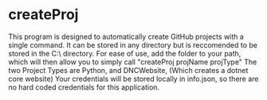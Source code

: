 # createProj
This program is designed to automatically create GitHub projects with a single command.
It can be stored in any directory but is reccomended to be stored in the C:\ directory.
For ease of use, add the folder to your path, which will then allow you to simply call "createProj projName projType"
The two Project Types are Python, and DNCWebsite, (Which creates a dotnet core website)
Your credentials will be stored locally in info.json, so there are no hard coded credentials for this application.
